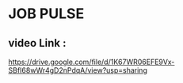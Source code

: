 
# JOB PULSE
## video Link : 
https://drive.google.com/file/d/1K67WR06EFE9Vx-SBfI68wWr4gD2nPdqA/view?usp=sharing 







